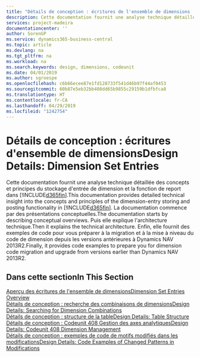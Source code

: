 ```yaml
---
title: "Détails de conception : écritures de l'ensemble de dimensions | Microsoft Docs"
description: Cette documentation fournit une analyse technique détaillée des concepts et principes qui sont utilisés pour reconcevoir la fonction de stockage et de report d'écritures de dimension.
services: project-madeira
documentationcenter: ''
author: SorenGP
ms.service: dynamics365-business-central
ms.topic: article
ms.devlang: na
ms.tgt_pltfrm: na
ms.workload: na
ms.search.keywords: design, dimensions, codeunit
ms.date: 04/01/2019
ms.author: sgroespe
ms.openlocfilehash: c6b66ecee87e1fd128733f541d46b97f44af0453
ms.sourcegitcommit: 60b87e5eb32bb408dd65b9855c29159b1dfbfca8
ms.translationtype: HT
ms.contentlocale: fr-CA
ms.lasthandoff: 04/29/2019
ms.locfileid: "1242754"
---
```

# <a name="design-details-dimension-set-entries"></a><span data-ttu-id="7e7c4-103">Détails de conception : écritures d'ensemble de dimensions</span><span class="sxs-lookup"><span data-stu-id="7e7c4-103">Design Details: Dimension Set Entries</span></span>
<span data-ttu-id="7e7c4-104">Cette documentation fournit une analyse technique détaillée des concepts et principes du stockage d'entrée de dimension et la fonction de report dans [!INCLUDE[d365fin](includes/d365fin_md.md)].</span><span class="sxs-lookup"><span data-stu-id="7e7c4-104">This documentation provides detailed technical insight into the concepts and principles of the dimension-entry storing and posting functionality in [!INCLUDE[d365fin](includes/d365fin_md.md)].</span></span> <span data-ttu-id="7e7c4-105">La documentation commence par des présentations conceptuelles.</span><span class="sxs-lookup"><span data-stu-id="7e7c4-105">The documentation starts by describing conceptual overviews.</span></span> <span data-ttu-id="7e7c4-106">Puis elle explique l'architecture technique.</span><span class="sxs-lookup"><span data-stu-id="7e7c4-106">Then it explains the technical architecture.</span></span> <span data-ttu-id="7e7c4-107">Enfin, elle fournit des exemples de code pour vous préparer à la migration et à la mise à niveau du code de dimension depuis les versions antérieures à Dynamics NAV 2013R2.</span><span class="sxs-lookup"><span data-stu-id="7e7c4-107">Finally, it provides code examples to prepare you for dimension code migration and upgrade from versions earlier than Dynamics NAV 2013R2.</span></span>  

## <a name="in-this-section"></a><span data-ttu-id="7e7c4-108">Dans cette section</span><span class="sxs-lookup"><span data-stu-id="7e7c4-108">In This Section</span></span>  
[<span data-ttu-id="7e7c4-109">Aperçu des écritures de l'ensemble de dimensions</span><span class="sxs-lookup"><span data-stu-id="7e7c4-109">Dimension Set Entries Overview</span></span>](design-details-dimension-set-entries-overview.md)  
[<span data-ttu-id="7e7c4-110">Détails de conception : recherche des combinaisons de dimensions</span><span class="sxs-lookup"><span data-stu-id="7e7c4-110">Design Details: Searching for Dimension Combinations</span></span>](design-details-searching-for-dimension-combinations.md)  
[<span data-ttu-id="7e7c4-111">Détails de conception : structure de la table</span><span class="sxs-lookup"><span data-stu-id="7e7c4-111">Design Details: Table Structure</span></span>](design-details-table-structure.md)  
[<span data-ttu-id="7e7c4-112">Détails de conception : Codeunit 408 Gestion des axes analytiques</span><span class="sxs-lookup"><span data-stu-id="7e7c4-112">Design Details: Codeunit 408 Dimension Management</span></span>](design-details-codeunit-408-dimension-management.md)  
[<span data-ttu-id="7e7c4-113">Détails de conception : exemples de code de motifs modifiés dans les modifications</span><span class="sxs-lookup"><span data-stu-id="7e7c4-113">Design Details: Code Examples of Changed Patterns in Modifications</span></span>](design-details-code-examples-of-changed-patterns-in-modifications.md)
